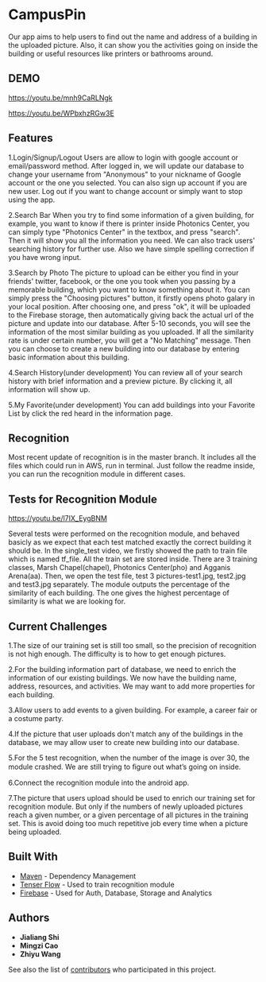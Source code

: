 # CampusPin
Our app aims to help users to find out the name and address of a building in the uploaded picture. Also, it can show you the activities going on inside the building or useful resources like printers or bathrooms around. 

## DEMO

https://youtu.be/mnh9CaRLNgk

https://youtu.be/WPbxhzRGw3E

## Features
1.Login/Signup/Logout
Users are allow to login with google account or email/password method. After logged in, we will update our database to change your username from "Anonymous" to your nickname of Google account or the one you selected. You can also sign up account if you are new user. Log out if you want to change account or simply want to stop using the app.

2.Search Bar
When you try to find some information of a given building, for example, you want to know if there is printer inside Photonics Center, you can simply type "Photonics Center" in the textbox, and press "search". Then it will show you all the information you need. We can also track users' searching history for further use. Also we have simple spelling correction if you have wrong input.

3.Search by Photo
The picture to upload can be either you find in your friends' twitter, facebook, or the one you took when you passing by a memorable building, which you want to know something about it. 
You can simply press the "Choosing pictures" button, it firstly opens photo galary in your local position. After choosing one, and press "ok", it will be uploaded to the Firebase storage, then automatically giving back the actual url of the picture and update into our database.  After 5-10 seconds, you will see the information of the most similar building as you uploaded. If all the similarity rate is under certain number, you will get a "No Matching" message. Then you can choose to create a new building into our database by entering basic information about this building.

4.Search History(under development)
You can review all of your search history with brief information and a preview picture. By clicking it, all information will show up.

5.My Favorite(under development)
You can add buildings into your Favorite List by click the red heard in the information page.

## Recognition
Most recent update of recognition is in the master branch. It includes all the files which could run in AWS, run in terminal. Just follow the readme inside, you can run the recognition module in different cases.

## Tests for Recognition Module

https://youtu.be/l7IX_EygBNM

Several tests were performed on the recognition module, and behaved basicly as we expect that each test matched exactly the correct building it should be. 
In the single_test video, we firstly showed the path to train file which is named tf_file. 
All the train set are stored inside. There are 3 training classes, Marsh Chapel(chapel), Photonics Center(pho) and Agganis Arena(aa). 
Then, we open the test file, test 3 pictures-test1.jpg, test2.jpg and test3.jpg separately. The module outputs the percentage of the similarity of each building. The one gives the highest percentage of similarity is what we are looking for. 

## Current Challenges

1.The size of our training set is still too small, so the precision of recognition is not high enough. The difficulty is to how to get enough pictures.

2.For the building information part of database, we need to enrich the information of our existing buildings. We now have the building name, address, resources, and activities. We may want to add more properties for each building.

3.Allow users to add events to a given building. For example, a career fair or a costume party.

4.If the picture that user uploads don't match any of the buildings in the database, we may allow user to create new building into our database.

5.For the 5 test recognition, when the number of the image is over 30, the module crashed. We are still trying to ﬁgure out what’s going on inside.

6.Connect the recognition module into the android app.

7.The picture that users upload should be used to enrich our training set for recognition module. But only if the numbers of newly uploaded pictures reach a given number, or a given percentage of all pictures in the training set. This is avoid doing too much repetitive job every time when a picture being uploaded.

## Built With

* [Maven](https://maven.apache.org/) - Dependency Management
* [Tenser Flow](https://www.tensorflow.org/) - Used to train recognition module
* [Firebase](https://firebase.google.com/) - Used for Auth, Database, Storage and Analytics


## Authors

* **Jialiang Shi** 
* **Mingzi Cao** 
* **Zhiyu Wang** 

See also the list of [contributors](https://github.com/mingzicao/601-BSRAPP-CampusPin/graphs/contributors) who participated in this project.

